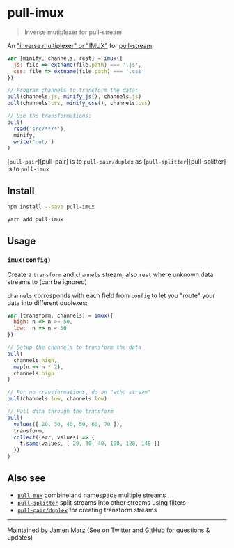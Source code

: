 
# pull-imux

> Inverse mutiplexer for pull-stream

An ["inverse multiplexer" or "IMUX"][imux] for [pull-stream][pull-stream]:

```js
var [minify, channels, rest] = imux({
  js: file => extname(file.path) === '.js',
  css: file => extname(file.path) === '.css'
})

// Program channels to transform the data:
pull(channels.js, minify_js(), channels.js)
pull(channels.css, minify_css(), channels.css)

// Use the transformations:
pull(
  read('src/**/*'),
  minify,
  write('out/')
)
```

[`pull-pair`][pull-pair] is to `pull-pair/duplex` as [`pull-splitter`][pull-splitter] is to `pull-imux`

## Install

```sh
npm install --save pull-imux
```

```sh
yarn add pull-imux
```

## Usage

### `imux(config)`

Create a `transform` and `channels` stream, also `rest` where unknown data streams to (can be ignored)

`channels` corrosponds with each field from `config` to let you "route" your data into different duplexes:

```js
var [transform, channels] = imux({
  high: n => n >= 50,
  low:  n => n < 50
})

// Setup the channels to transform the data
pull(
  channels.high,
  map(n => n * 2),
  channels.high
)

// For no transformations, do an "echo stream"
pull(channels.low, channels.low)

// Pull data through the transform
pull(
  values([ 20, 30, 40, 50, 60, 70 ]),
  transform,
  collect((err, values) => {
    t.same(values, [ 20, 30, 40, 100, 120, 140 ])
  })
)
```

## Also see

 - [`pull-mux`](https://github.com/nichoth/pull-mux) combine and namespace multiple streams
 - [`pull-splitter`](https://github.com/jamen/pull-splitter) split streams into other streams using filters
 - [`pull-pair/duplex`](https://github.com/pull-stream/pull-pair) for creating transform streams 

---

Maintained by [Jamen Marz](https://git.io/jamen) (See on [Twitter](https://twitter.com/jamenmarz) and [GitHub](https://github.com/jamen) for questions & updates)

[imux]: https://en.wikipedia.org/wiki/Multiplexing
[pull-stream]: https://github.com/pull-stream/pull-stream

